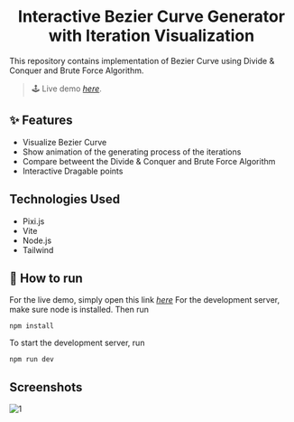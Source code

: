 <h1 align="center">Interactive Bezier Curve Generator with Iteration Visualization</h1>
This repository contains implementation of Bezier Curve using Divide & Conquer and Brute Force Algorithm.

> 🕹️ Live demo [_here_](https://beziercurvegenerator.vercel.app).


## ✨ Features
- Visualize Bezier Curve
- Show animation of the generating process of the iterations
- Compare betweent the Divide & Conquer and Brute Force Algorithm
- Interactive Dragable points

## Technologies Used
- Pixi.js
- Vite
- Node.js
- Tailwind


## 📘 How to run
For the live demo, simply open this link [_here_](https://beziercurvegenerator.vercel.app)
For the development server, make sure node is installed. Then run
```
npm install
```
To start the development server, run
```
npm run dev
```

## Screenshots
![1](./test/1.png)

